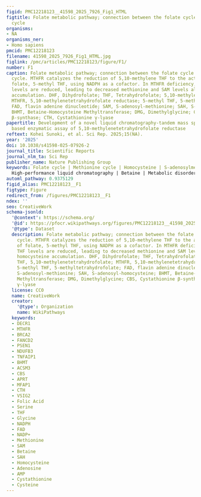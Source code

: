 ```yaml
---
figid: PMC12218123__41598_2025_7926_Fig1_HTML
figtitle: Folate metabolic pathway; connection between the folate cycle and methionine
  cycle
organisms:
- NA
organisms_ner:
- Homo sapiens
pmcid: PMC12218123
filename: 41598_2025_7926_Fig1_HTML.jpg
figlink: /pmc/articles/PMC12218123/figure/F1/
number: F1
caption: Folate metabolic pathway; connection between the folate cycle and methionine
  cycle. MTHFR catalyzes the reduction of 5,10-methylene THF to the active form of
  folate, 5-methyl THF, using NADPH as a cofactor. In MTHFR deficiency, 5-methyl THF
  levels are reduced, leading to decreased methionine and SAM levels along with homocysteine
  accumulation. DHF, Dihydrofolate; THF, Tetrahydrofolate; 5,10-methylene THF, 5,10-methylenetetrahydrofolate;
  MTHFR, 5,10-methylenetetrahydrofolate reductase; 5-methyl THF, 5-methyltetrahydrofolate;
  FAD, flavin adenine dinucleotide; SAM, S-adenosyl-methionine; SAH, S-adenosyl-homocysteine;
  BHMT, Betaine-Homocysteine Methyltransferase; DMG, Dimethylglycine; CBS, Cystathionine
  β-synthase; CTH, Cystathionine γ-lyase
papertitle: Development of a novel liquid chromatography-tandem mass spectrometry
  based enzymatic assay of 5,10-methylenetetrahydrofolate reductase
reftext: Kohei Sunoki, et al. Sci Rep. 2025;15(NA).
year: '2025'
doi: 10.1038/s41598-025-07926-2
journal_title: Scientific Reports
journal_nlm_ta: Sci Rep
publisher_name: Nature Publishing Group
keywords: Folate cycle | Methionine cycle | Homocysteine | S-adenosylmethionine |
  High-performance liquid chromatography | Betaine | Metabolic disorders | Enzymes
automl_pathway: 0.9375129
figid_alias: PMC12218123__F1
figtype: Figure
redirect_from: /figures/PMC12218123__F1
ndex: ''
seo: CreativeWork
schema-jsonld:
  '@context': https://schema.org/
  '@id': https://pfocr.wikipathways.org/figures/PMC12218123__41598_2025_7926_Fig1_HTML.html
  '@type': Dataset
  description: Folate metabolic pathway; connection between the folate cycle and methionine
    cycle. MTHFR catalyzes the reduction of 5,10-methylene THF to the active form
    of folate, 5-methyl THF, using NADPH as a cofactor. In MTHFR deficiency, 5-methyl
    THF levels are reduced, leading to decreased methionine and SAM levels along with
    homocysteine accumulation. DHF, Dihydrofolate; THF, Tetrahydrofolate; 5,10-methylene
    THF, 5,10-methylenetetrahydrofolate; MTHFR, 5,10-methylenetetrahydrofolate reductase;
    5-methyl THF, 5-methyltetrahydrofolate; FAD, flavin adenine dinucleotide; SAM,
    S-adenosyl-methionine; SAH, S-adenosyl-homocysteine; BHMT, Betaine-Homocysteine
    Methyltransferase; DMG, Dimethylglycine; CBS, Cystathionine β-synthase; CTH, Cystathionine
    γ-lyase
  license: CC0
  name: CreativeWork
  creator:
    '@type': Organization
    name: WikiPathways
  keywords:
  - DECR1
  - MTHFR
  - BRCA2
  - FANCD2
  - PSEN1
  - NDUFB3
  - TNFAIP1
  - BHMT
  - ACSM3
  - CBS
  - APRT
  - MFAP1
  - CTH
  - VSIG2
  - Folic Acid
  - Serine
  - THF
  - Glycine
  - NADPH
  - FAD
  - NADP+
  - Methionine
  - SAM
  - Betaine
  - SAH
  - Homocysteine
  - Adenosine
  - AMP
  - Cystathionine
  - Cysteine
---
```

